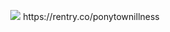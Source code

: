 
<p align="center">⠀⠀ ⠀⠀<img src="https://files.catbox.moe/3dtl3j.webp">
https://rentry.co/ponytownillness

⠀
 



